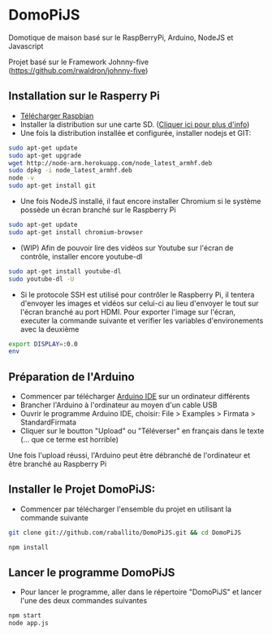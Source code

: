 DomoPiJS
========

Domotique de maison basé sur le RaspBerryPi, Arduino, NodeJS et Javascript 

Projet basé sur le Framework Johnny-five (https://github.com/rwaldron/johnny-five)

## Installation sur le Rasperry Pi

- [Télécharger Raspbian](http://www.raspberrypi.org/downloads)
- Installer la distribution sur une carte SD. ([Cliquer ici pour plus d'info](http://elinux.org/RPi_Easy_SD_Card_Setup))
- Une fois la distribution installée et configurée,  installer nodejs et GIT:

``` bash
sudo apt-get update
sudo apt-get upgrade
wget http://node-arm.herokuapp.com/node_latest_armhf.deb
sudo dpkg -i node_latest_armhf.deb
node -v
sudo apt-get install git

```
- Une fois NodeJS installé, il faut encore installer Chromium si le système possède un écran branché sur le Raspberry Pi

``` bash
sudo apt-get update
sudo apt-get install chromium-browser

```

- (WIP) Afin de pouvoir lire des vidéos sur Youtube sur l'écran de contrôle, installer encore youtube-dl

``` bash
sudo apt-get install youtube-dl
sudo youtube-dl -U

```


- Si le protocole SSH est utilisé pour contrôler le Raspberry Pi, il tentera d'envoyer les images et vidéos sur celui-ci au lieu d'envoyer le tout sur l'écran branché au port HDMI. Pour exporter l'image sur l'écran, executer la commande suivante et verifier les variables d'environements avec la deuxième

``` bash
export DISPLAY=:0.0
env

```




## Préparation de l'Arduino

- Commencer par télécharger [Arduino IDE](http://arduino.cc/en/main/software) sur un ordinateur différents
- Brancher l'Arduino à l'ordinateur au moyen d'un cable USB
- Ouvrir le programme Arduino IDE, choisir: File > Examples > Firmata > StandardFirmata
- Cliquer sur le boutton "Upload" ou "Téléverser" en français dans le texte (... que ce terme est horrible)

Une fois l'upload réussi, l'Arduino peut être débranché de l'ordinateur et être branché au Raspberry Pi


## Installer le Projet DomoPiJS:

- Commencer par télécharger l'ensemble du projet en utilisant la commande suivante

``` bash
git clone git://github.com/raballito/DomoPiJS.git && cd DomoPiJS

npm install


```

## Lancer le programme DomoPiJS

- Pour lancer le programme, aller dans le répertoire "DomoPiJS" et lancer l'une des deux commandes suivantes

``` bash
npm start
node app.js

```
